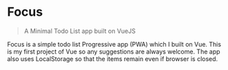 # Focus

> A Minimal Todo List app built on VueJS

Focus is a simple todo list Progressive app (PWA) which I built on Vue. This is my first project of Vue so any suggestions are always welcome. The app also uses LocalStorage so that the items remain even if browser is closed.